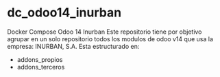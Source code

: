 # dc_odoo14_inurban
Docker Compose Odoo 14 Inurban
Este repositorio tiene por objetivo agrupar en un solo repositorio todos los modulos de odoo v14 que usa la empresa:
INURBAN, S.A.
Esta estructurado en:
- addons_propios
- addons_terceros
